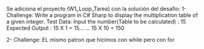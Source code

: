 Se adiciona el proyecto (W1_Loop_Tarea) con la solución del desafio:
1- Challenge:
         Write a program in C# Sharp to display the multiplication table of a given integer.
             Test Data:
         Input the number(Table to be calculated) : 15
         Expected Output :
         15 X 1 = 15...
         ...
         15 X 10 = 150

2- Challenge:
         EL mismo patron que hicimos con while pero con for
